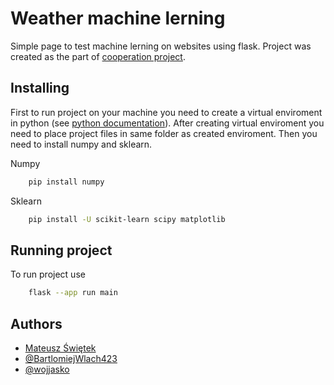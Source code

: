 
# Weather machine lerning

Simple page to test machine lerning on websites using flask.
Project was created as the part of [cooperation project](https://github.com/Beyond2028).


## Installing

First to run project on your machine you need to create a virtual enviroment in python (see [python documentation](https://docs.python.org/3/library/venv.html)). After creating virtual enviroment you need to place project files in same folder as created enviroment. Then you need to install numpy and sklearn.

Numpy
```bash
    pip install numpy
```
Sklearn
```bash
    pip install -U scikit-learn scipy matplotlib
```
## Running project
To run project use
```bash
    flask --app run main
```
## Authors

- [Mateusz Świętek](https://github.com/matsat123)
- [@BartlomiejWlach423](https://github.com/BartlomiejWlach423)
- [@wojjasko](https://github.com/wojjasko)

